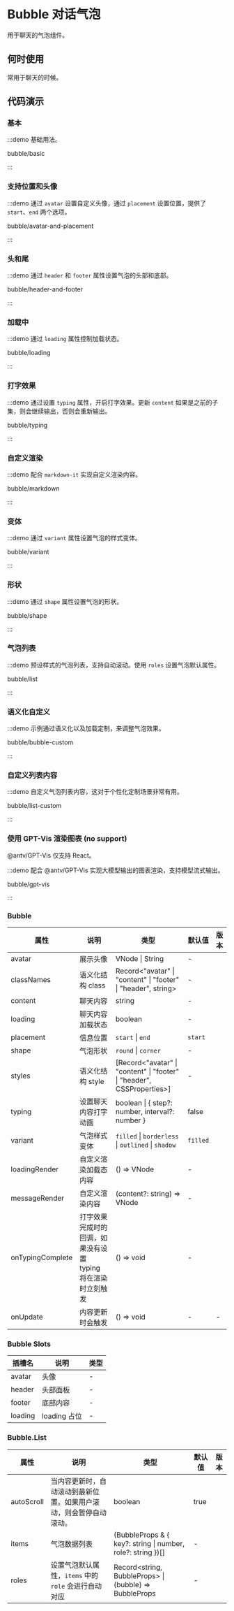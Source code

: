# Bubble 对话气泡

用于聊天的气泡组件。

## 何时使用

常用于聊天的时候。

## 代码演示

### 基本

:::demo 基础用法。

bubble/basic

:::

### 支持位置和头像

:::demo 通过 `avatar` 设置自定义头像，通过 `placement` 设置位置，提供了 `start`、`end` 两个选项。

bubble/avatar-and-placement

:::

### 头和尾

:::demo 通过 `header` 和 `footer` 属性设置气泡的头部和底部。

bubble/header-and-footer

:::

### 加载中

:::demo 通过 `loading` 属性控制加载状态。

bubble/loading

:::

### 打字效果

:::demo 通过设置 `typing` 属性，开启打字效果。更新 `content` 如果是之前的子集，则会继续输出，否则会重新输出。

bubble/typing

:::

### 自定义渲染

:::demo 配合 `markdown-it` 实现自定义渲染内容。

bubble/markdown

:::

### 变体

:::demo 通过 `variant` 属性设置气泡的样式变体。

bubble/variant

:::

### 形状

:::demo 通过 `shape` 属性设置气泡的形状。

bubble/shape

:::

### 气泡列表

:::demo 预设样式的气泡列表，支持自动滚动。使用 `roles` 设置气泡默认属性。

bubble/list

:::

### 语义化自定义

:::demo 示例通过语义化以及加载定制，来调整气泡效果。

bubble/bubble-custom

:::

### 自定义列表内容

:::demo 自定义气泡列表内容，这对于个性化定制场景非常有用。

bubble/list-custom

:::

### 使用 GPT-Vis 渲染图表 (no support)

@antv/GPT-Vis 仅支持 React。

:::demo 配合 @antv/GPT-Vis 实现大模型输出的图表渲染，支持模型流式输出。

bubble/gpt-vis

:::

### Bubble

| 属性             | 说明                                                         | 类型                                                                   | 默认值   | 版本 |
| ---------------- | ------------------------------------------------------------ | ---------------------------------------------------------------------- | -------- | ---- |
| avatar           | 展示头像                                                     | VNode \| String                                                        | -        |      |
| classNames       | 语义化结构 class                                             | Record<"avatar" \| "content" \| "footer" \| "header", string>          | -        |      |
| content          | 聊天内容                                                     | string                                                                 | -        |      |
| loading          | 聊天内容加载状态                                             | boolean                                                                | -        |      |
| placement        | 信息位置                                                     | `start` \| `end`                                                       | `start`  |      |
| shape            | 气泡形状                                                     | `round` \| `corner`                                                    | -        |      |
| styles           | 语义化结构 style                                             | [Record<"avatar" \| "content" \| "footer" \| "header", CSSProperties>] | -        |      |
| typing           | 设置聊天内容打字动画                                         | boolean \| \{ step?: number, interval?: number \}                      | false    |      |
| variant          | 气泡样式变体                                                 | `filled` \| `borderless` \| `outlined` \| `shadow`                     | `filled` |      |
| loadingRender    | 自定义渲染加载态内容                                         | () => VNode                                                            | -        |      |
| messageRender    | 自定义渲染内容                                               | (content?: string) => VNode                                            | -        |      |
| onTypingComplete | 打字效果完成时的回调，如果没有设置 typing 将在渲染时立刻触发 | () => void                                                             | -        |      |
| onUpdate         | 内容更新时会触发                                             | () => void                                                             | -        | -    |

### Bubble Slots

| 插槽名  | 说明         | 类型 |
| ------- | ------------ | ---- |
| avatar  | 头像         | -    |
| header  | 头部面板     | -    |
| footer  | 底部内容     | -    |
| loading | loading 占位 | -    |

### Bubble.List

| 属性       | 说明                                                               | 类型                                                        | 默认值 | 版本 |
| ---------- | ------------------------------------------------------------------ | ----------------------------------------------------------- | ------ | ---- |
| autoScroll | 当内容更新时，自动滚动到最新位置。如果用户滚动，则会暂停自动滚动。 | boolean                                                     | true   |      |
| items      | 气泡数据列表                                                       | (BubbleProps & { key?: string \| number, role?: string })[] | -      |      |
| roles      | 设置气泡默认属性，`items` 中的 `role` 会进行自动对应               | Record<string, BubbleProps> \| (bubble) => BubbleProps      | -      |      |
